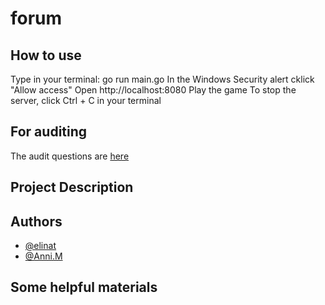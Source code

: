 # forum

## How to use
Type in your terminal: go run main.go
In the Windows Security alert cklick "Allow access"
Open http://localhost:8080
Play the game
To stop the server, click Ctrl + C in your terminal

## For auditing
The audit questions are [here](https://github.com/01-edu/public/tree/master/subjects/real-time-forum/audit)

## Project Description



## Authors
- [@elinat](https://01.kood.tech/git/elinat)
- [@Anni.M](https://01.kood.tech/git/Anni.M)


## Some helpful materials
